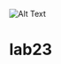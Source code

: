 

![Alt Text](https://th.bing.com/th/id/R.26ba0690556df5d4837dba0551d5da90?rik=0%2bamptOTYn006Q&pid=ImgRaw&r=0)
# lab23
